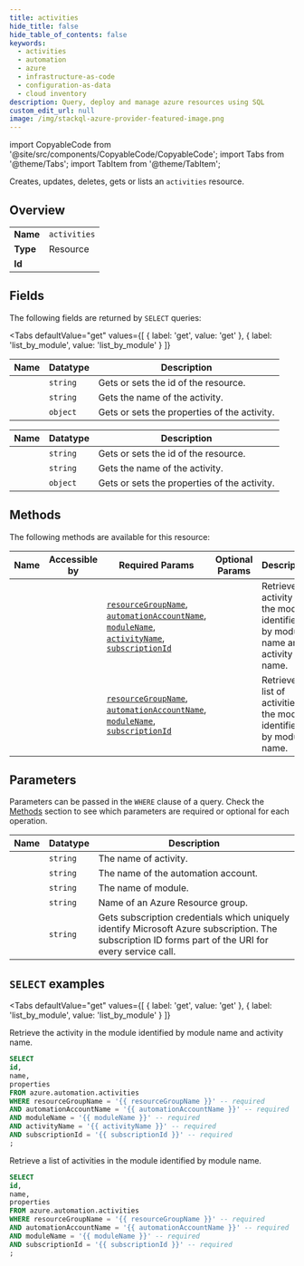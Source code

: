 ```yaml
--- 
title: activities
hide_title: false
hide_table_of_contents: false
keywords:
  - activities
  - automation
  - azure
  - infrastructure-as-code
  - configuration-as-data
  - cloud inventory
description: Query, deploy and manage azure resources using SQL
custom_edit_url: null
image: /img/stackql-azure-provider-featured-image.png
---
```


import CopyableCode from '@site/src/components/CopyableCode/CopyableCode';
import Tabs from '@theme/Tabs';
import TabItem from '@theme/TabItem';

Creates, updates, deletes, gets or lists an <code>activities</code> resource.

## Overview
<table><tbody>
<tr><td><b>Name</b></td><td><code>activities</code></td></tr>
<tr><td><b>Type</b></td><td>Resource</td></tr>
<tr><td><b>Id</b></td><td><CopyableCode code="azure.automation.activities" /></td></tr>
</tbody></table>

## Fields

The following fields are returned by `SELECT` queries:

<Tabs
    defaultValue="get"
    values={[
        { label: 'get', value: 'get' },
        { label: 'list_by_module', value: 'list_by_module' }
    ]}
>
<TabItem value="get">

<table>
<thead>
    <tr>
    <th>Name</th>
    <th>Datatype</th>
    <th>Description</th>
    </tr>
</thead>
<tbody>
<tr>
    <td><CopyableCode code="id" /></td>
    <td><code>string</code></td>
    <td>Gets or sets the id of the resource.</td>
</tr>
<tr>
    <td><CopyableCode code="name" /></td>
    <td><code>string</code></td>
    <td>Gets the name of the activity.</td>
</tr>
<tr>
    <td><CopyableCode code="properties" /></td>
    <td><code>object</code></td>
    <td>Gets or sets the properties of the activity.</td>
</tr>
</tbody>
</table>
</TabItem>
<TabItem value="list_by_module">

<table>
<thead>
    <tr>
    <th>Name</th>
    <th>Datatype</th>
    <th>Description</th>
    </tr>
</thead>
<tbody>
<tr>
    <td><CopyableCode code="id" /></td>
    <td><code>string</code></td>
    <td>Gets or sets the id of the resource.</td>
</tr>
<tr>
    <td><CopyableCode code="name" /></td>
    <td><code>string</code></td>
    <td>Gets the name of the activity.</td>
</tr>
<tr>
    <td><CopyableCode code="properties" /></td>
    <td><code>object</code></td>
    <td>Gets or sets the properties of the activity.</td>
</tr>
</tbody>
</table>
</TabItem>
</Tabs>

## Methods

The following methods are available for this resource:

<table>
<thead>
    <tr>
    <th>Name</th>
    <th>Accessible by</th>
    <th>Required Params</th>
    <th>Optional Params</th>
    <th>Description</th>
    </tr>
</thead>
<tbody>
<tr>
    <td><a href="#get"><CopyableCode code="get" /></a></td>
    <td><CopyableCode code="select" /></td>
    <td><a href="#parameter-resourceGroupName"><code>resourceGroupName</code></a>, <a href="#parameter-automationAccountName"><code>automationAccountName</code></a>, <a href="#parameter-moduleName"><code>moduleName</code></a>, <a href="#parameter-activityName"><code>activityName</code></a>, <a href="#parameter-subscriptionId"><code>subscriptionId</code></a></td>
    <td></td>
    <td>Retrieve the activity in the module identified by module name and activity name.</td>
</tr>
<tr>
    <td><a href="#list_by_module"><CopyableCode code="list_by_module" /></a></td>
    <td><CopyableCode code="select" /></td>
    <td><a href="#parameter-resourceGroupName"><code>resourceGroupName</code></a>, <a href="#parameter-automationAccountName"><code>automationAccountName</code></a>, <a href="#parameter-moduleName"><code>moduleName</code></a>, <a href="#parameter-subscriptionId"><code>subscriptionId</code></a></td>
    <td></td>
    <td>Retrieve a list of activities in the module identified by module name.</td>
</tr>
</tbody>
</table>

## Parameters

Parameters can be passed in the `WHERE` clause of a query. Check the [Methods](#methods) section to see which parameters are required or optional for each operation.

<table>
<thead>
    <tr>
    <th>Name</th>
    <th>Datatype</th>
    <th>Description</th>
    </tr>
</thead>
<tbody>
<tr id="parameter-activityName">
    <td><CopyableCode code="activityName" /></td>
    <td><code>string</code></td>
    <td>The name of activity.</td>
</tr>
<tr id="parameter-automationAccountName">
    <td><CopyableCode code="automationAccountName" /></td>
    <td><code>string</code></td>
    <td>The name of the automation account.</td>
</tr>
<tr id="parameter-moduleName">
    <td><CopyableCode code="moduleName" /></td>
    <td><code>string</code></td>
    <td>The name of module.</td>
</tr>
<tr id="parameter-resourceGroupName">
    <td><CopyableCode code="resourceGroupName" /></td>
    <td><code>string</code></td>
    <td>Name of an Azure Resource group.</td>
</tr>
<tr id="parameter-subscriptionId">
    <td><CopyableCode code="subscriptionId" /></td>
    <td><code>string</code></td>
    <td>Gets subscription credentials which uniquely identify Microsoft Azure subscription. The subscription ID forms part of the URI for every service call.</td>
</tr>
</tbody>
</table>

## `SELECT` examples

<Tabs
    defaultValue="get"
    values={[
        { label: 'get', value: 'get' },
        { label: 'list_by_module', value: 'list_by_module' }
    ]}
>
<TabItem value="get">

Retrieve the activity in the module identified by module name and activity name.

```sql
SELECT
id,
name,
properties
FROM azure.automation.activities
WHERE resourceGroupName = '{{ resourceGroupName }}' -- required
AND automationAccountName = '{{ automationAccountName }}' -- required
AND moduleName = '{{ moduleName }}' -- required
AND activityName = '{{ activityName }}' -- required
AND subscriptionId = '{{ subscriptionId }}' -- required
;
```
</TabItem>
<TabItem value="list_by_module">

Retrieve a list of activities in the module identified by module name.

```sql
SELECT
id,
name,
properties
FROM azure.automation.activities
WHERE resourceGroupName = '{{ resourceGroupName }}' -- required
AND automationAccountName = '{{ automationAccountName }}' -- required
AND moduleName = '{{ moduleName }}' -- required
AND subscriptionId = '{{ subscriptionId }}' -- required
;
```
</TabItem>
</Tabs>
